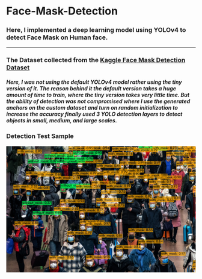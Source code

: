 # Face-Mask-Detection
### Here, I implemented a deep learning model using YOLOv4 to detect Face Mask on Human face. 

------------------------------------------------------------------------------------------------
### The Dataset collected from the [Kaggle Face Mask Detection Dataset](https://www.kaggle.com/andrewmvd/face-mask-detection)

##### Here, I was not using the default YOLOv4 model rather using the tiny version of it. The reason behind it the default version takes a huge amount of time to train, where the tiny version takes very little time. But the ability of detection was not compromised where I use the generated anchors on the custom dataset and turn on random initialization to increase the accuracy finally used 3 YOLO detection layers to detect objects in small, medium, and large scales.

### Detection Test Sample
![Predictions](https://github.com/tamim662/Face-Mask-Detection/blob/main/predictions.jpg)


